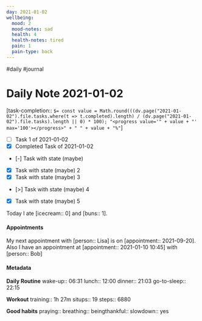 ```yaml
---
day: 2021-01-02
wellbeing:
  mood: 2
  mood-notes: sad
  health: 4
  health-notes: tired
  pain: 1
  pain-type: back
---
```

#daily #journal

# Daily Note 2021-01-02

[task-completion:: `$= const value = Math.round(((dv.page("2021-01-02").file.tasks.where(t => t.completed).length) / (dv.page("2021-01-02").file.tasks).length || 0) * 100); "<progress value='" + value + "' max='100'></progress>" + " " + value + "%"`]

- [ ] Task 1 of 2021-01-02
- [x] Completed Task of 2021-01-02
- [-] Task with state (maybe)
- [x] Task with state (maybe) 2
- [x] Task with state (maybe) 3
- [>] Task with state (maybe) 4
- [x] Task with state (maybe) 5

Today I ate [icecream:: 0] and [buns:: 1].

#### Appointments
My next appointment with [person:: Lisa] is on [appointment:: 2021-09-20].
Also I have an appointment at [appointment:: 2021-01-10 10:45] with [person:: Bob]

#### Metadata

**Daily Routine**
wake-up:: 06:31
lunch:: 12:00
dinner:: 21:03
go-to-sleep:: 22:15

**Workout**
training:: 1h 27m
situps:: 19
steps:: 6880

**Good habits**
praying:: 
breathing:: 
beingthankful:: 
slowdown:: yes
